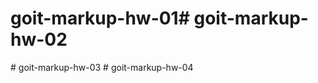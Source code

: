 # goit-markup-hw-01#   g o i t - m a r k u p - h w - 0 2  
 #   g o i t - m a r k u p - h w - 0 3  
 #   g o i t - m a r k u p - h w - 0 4  
 